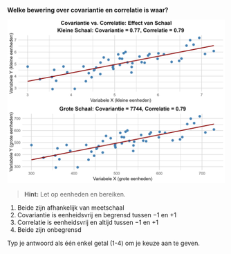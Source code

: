 **Welke bewering over covariantie en correlatie is waar?**

![Covariantie vs Correlatie](media/question_3.12.png)

> **Hint:** Let op eenheden en bereiken.

1) Beide zijn afhankelijk van meetschaal
2) Covariantie is eenheidsvrij en begrensd tussen −1 en +1
3) Correlatie is eenheidsvrij en altijd tussen −1 en +1
4) Beide zijn onbegrensd

Typ je antwoord als één enkel getal (1-4) om je keuze aan te geven.